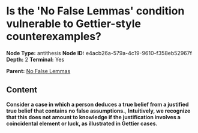 # Is the 'No False Lemmas' condition vulnerable to Gettier-style counterexamples?

**Node Type:** antithesis
**Node ID:** e4acb26a-579a-4c19-9610-f358eb52967f
**Depth:** 2
**Terminal:** Yes

**Parent:** [No False Lemmas](no-false-lemmas.md)

## Content

**Consider a case in which a person deduces a true belief from a justified true belief that contains no false assumptions.**, **Intuitively, we recognize that this does not amount to knowledge if the justification involves a coincidental element or luck, as illustrated in Gettier cases.**
